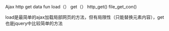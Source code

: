 Ajax http get data fun  load（）  get（）  http_get()  file_get_con()




load是最简单的ajax加载局部网页的方法，但有局限性（只能替换元素内容），get也是jquery中比较简单的方法
